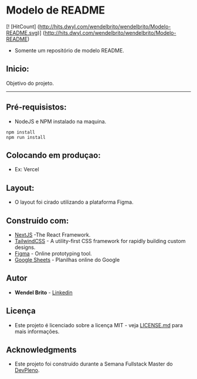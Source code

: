 # Modelo de README

[! [HitCount] (http://hits.dwyl.com/wendelbrito/wendelbrito/Modelo-README.svg)] (http://hits.dwyl.com/wendelbrito/wendelbrito/Modelo-README)

- Somente um repositório de modelo README.

## Inicio:
Objetivo do projeto.

---

## Pré-requisistos:
- NodeJS e NPM instalado na maquina. 

```
npm install
npm run install
```

## Colocando em produçao:
- Ex: Vercel

## Layout: 
- O layout foi cirado utilizando a plataforma Figma. 

## Construído com:
- [NextJS](https://nextjs.org/) -The React Framework.
- [TailwindCSS](https://tailwindcss.com/) - A utility-first CSS framework for rapidly building custom designs.
- [Figma](https://www.figma.com/) - Online prototyping tool.
- [Google Sheets](https://docs.google.com/spreadsheets/u/0/) - Planilhas online do Google

## Autor
- **Wendel Brito** - [Linkedin](https://www.linkedin.com/in/wendel-brito-4b6462176/)

## Licença
- Este projeto é licenciado sobre a licença MIT - veja [LICENSE.md](LICENSE.md) para mais informações.

## Acknowledgments

- Este projeto foi construído durante a Semana Fullstack Master do [DevPleno](https://devpleno.com).